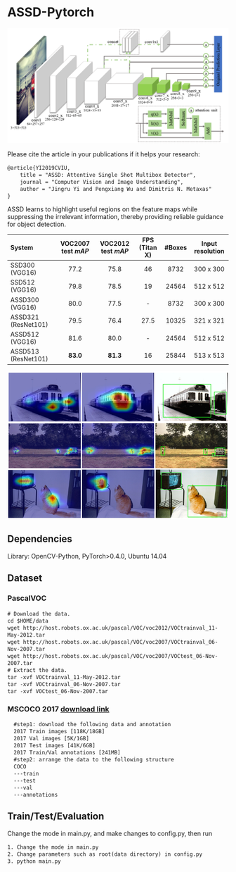 # ASSD-Pytorch
<p align="center">
	<img src="imgs/fig2.png", width="700">
</p>

Please cite the article in your publications if it helps your research:

	@article{YI2019CVIU,
		title = "ASSD: Attentive Single Shot Multibox Detector",
		journal = "Computer Vision and Image Understanding",
		author = "Jingru Yi and Pengxiang Wu and Dimitris N. Metaxas"
	}

ASSD learns to highlight useful regions on the feature maps while suppressing the irrelevant information, thereby providing reliable guidance for object detection.



| System | VOC2007 test *mAP* |VOC2012 test *mAP* | **FPS** (Titan X) | #Boxes | Input resolution
|:-------|:-----:|:-----:|:-------:|:-------:|:-------:|
| SSD300 (VGG16) | 77.2 | 75.8 | 46 | 8732 | 300 x 300 |
| SSD512 (VGG16) | 79.8 | 78.5 | 19 | 24564 | 512 x 512 |
| ASSD300 (VGG16) | 80.0 | 77.5 | - | 8732 | 300 x 300 |
| ASSD321 (ResNet101) | 79.5 | 76.4 | 27.5 | 10325 | 321 x 321 |
| ASSD512 (VGG16) | 81.6 | 80.0| -  | 24564 | 512 x 512 |
| ASSD513 (ResNet101) | **83.0** | **81.3** | 16 | 25844 | 513 x 513 |



<p align="center">
	<img src="imgs/graphic.png", width="700">
</p>

## Dependencies
Library: OpenCV-Python, PyTorch>0.4.0, Ubuntu 14.04

## Dataset
### PascalVOC
  ```Shell
  # Download the data.
  cd $HOME/data
  wget http://host.robots.ox.ac.uk/pascal/VOC/voc2012/VOCtrainval_11-May-2012.tar
  wget http://host.robots.ox.ac.uk/pascal/VOC/voc2007/VOCtrainval_06-Nov-2007.tar
  wget http://host.robots.ox.ac.uk/pascal/VOC/voc2007/VOCtest_06-Nov-2007.tar
  # Extract the data.
  tar -xvf VOCtrainval_11-May-2012.tar
  tar -xvf VOCtrainval_06-Nov-2007.tar
  tar -xvf VOCtest_06-Nov-2007.tar
  ```
### MSCOCO 2017 [download link](http://cocodataset.org/#download)
  ```Shell
	#step1: download the following data and annotation
	2017 Train images [118K/18GB]
	2017 Val images [5K/1GB]
	2017 Test images [41K/6GB]
	2017 Train/Val annotations [241MB]
	#step2: arrange the data to the following structure
	COCO
 	---train
	---test
	---val
	---annotations
  ```


## Train/Test/Evaluation
Change the mode in main.py, and make changes to config.py, then run
```Shell
1. Change the mode in main.py
2. Change parameters such as root(data directory) in config.py
3. python main.py
```
